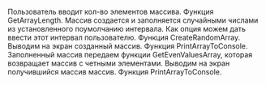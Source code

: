 Пользователь вводит кол-во элементов массива. Функция GetArrayLength.
Массив создается и заполняется случайными числами из установленного поумолчанию интервала. Как опция можем дать ввести этот интервал пользователю. Функция CreateRandomArray.
Выводим на экран созданный массив. Функция PrintArrayToConsole.
Заполненный массив передаем функции GetEvenValuesArray, которая возвращает массив с четными элементами.
Выводим на экран получившийся массив массив. Функция PrintArrayToConsole.